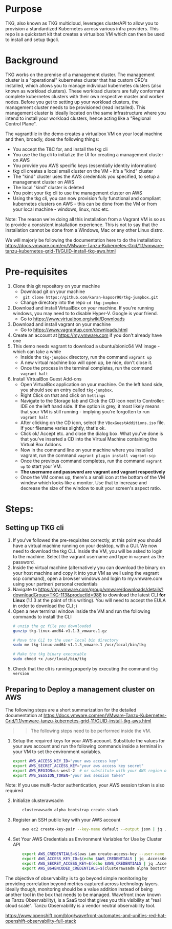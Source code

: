 # Purpose

TKG, also known as TKG multicloud, leverages clusterAPI to allow you to provision a standardized Kubernetes across various infra providers. This repo is a quickstart kit that creates a virtualbox VM which can then be used to install and setup tkgcli.

# Background

TKG works on the premise of a management cluster. The management cluster is a "operational" kubernetes cluster that has custom CRD's installed, which allows you to manage individual kubernetes clusters (also known as workload clusters). These workload clusters are fully conformant complete kubernetes clusters with their own respective master and worker nodes. Before you get to setting up your workload clusters, the management cluster needs to be provisioned (read installed). This management cluster is ideally located on the same infrastructure where you intend to install your workload clusters, hence acting like a "Regional Control Plane".

The vagrantfile in the demo creates a virtualbox VM on your local machine and then, broadly, does the following things:

- You accept the T&C for, and install the tkg cli
- You use the tkg cli to initialize the UI for creating a management cluster on AWS
- You provide you AWS specific keys (essentially identity information)
- tkg cli creates a local small cluster on the VM - it's a "kind" cluster
- The "kind" cluster uses the AWS credentials you specified, to setup a management cluster on AWS
- The local "kind" cluster is deleted
- You point your tkg cli to use the management cluster on AWS
- Using the tkg cli, you can now provision fully functional and compliant kubernetes clusters on AWS - this can be done from the VM or from your local machine - windows, linux, mac etc.

Note: The reason we're doing all this installation from a Vagrant VM is so as to provide a consistent installation experience. This is not to say that the installation cannot be done from a Windows, Mac or any other Linux distro.

We will majorly be following the documentation here to do the installation: https://docs.vmware.com/en/VMware-Tanzu-Kubernetes-Grid/1.1/vmware-tanzu-kubernetes-grid-11/GUID-install-tkg-aws.html 

# Pre-requisites

1. Clone this git repository on your machine
    - Download git on your machine
    - ` git clone https://github.com/karan-kapoor90/tkg-jumpbox.git`
    - Change directory into the repo `cd tkg-jumpbox`
2. Download and install VirtualBox on your machine. If you're running windows, you may need to to disable Hyper-V. Google is your friend.
    - Go to https://www.virtualbox.org/wiki/Downloads 
3. Download and install vagrant on your machine
    - Go to https://www.vagrantup.com/downloads.html 
4. Create an account at https://my.vmware.com if you don't already have one
5. This demo needs vagrant to download a ubuntu/bionic64 VM image - which can take a while
    - Inside the `tkg-jumpbox` directory, run the command `vagrant up`
    - A new virtual machine box will open up, be nice, don't close it.
    - Once the process in the terminal completes, run the command `vagrant halt`
6. Install VirtualBox Guest Add-ons
    - Open VirtualBox application on your machine. On the left hand side, you should see an entry called `tkg-jumpbox`.
    - Right Click on that and click on `Settings`
    - Navigate to the Storage tab and Click the CD icon next to Controller: IDE on the left hand side. If the option is grey, it most likely means that your VM is still running - implying you're forgotten to run `vagrant halt`
    - After clicking on the CD icon, select the `VBoxGuestAdditions.iso` file. If your filename varies slightly, that's ok.
    - Click ok/ Accept etc. and close the dialog box. What you've done is that you've inserted a CD into the Virtual Machine containing the Virtual Box Addons.
    - Now in the command line on your machine where you installed vagrant, run the command `vagrant plugin install vagrant-scp`
    - Once the previous command completes, run the command `vagrant up` to start your VM.
    - **The username and password are vagrant and vagrant respectively**
    - Once the VM comes up, there's a small icon at the bottom of the VM window which looks like a monitor. Use that to increase and decrease the size of the window to suit your screen's aspect ratio.

# Steps:

## Setting up TKG cli

1. If you've followed the pre-requisites correctly, at this point you should have a virtual machine running on your desktop, with a GUI. We now need to download the tkg CLI. Inside the VM, you will be asked to login to the machine. Select the vagrant username and type in `vagrant` as the password. 
2. Inside the virtual machine (alternatively you can download the binary on your host machine and copy it into your VM as well using the vagrant scp command), open a browser windows and login to my.vmware.com using your partner/ personal credentials
3. Navigate to https://my.vmware.com/group/vmware/downloads/details?downloadGroup=TKG-113&productId=988 to download the latest CLI **for Linux** (1.1.3 at the point of this writing). You will need to accept the EULA in order to download the CLI ;)
4. Open a new terminal window inside the VM and run the following commands to install the CLI
    ```bash
    # unzip the gz file you downloaded
    gunzip tkg-linux-amd64-v1.1.3_vmware.1.gz

    # Move the CLI to the user local bin directory
    sudo mv tkg-linux-amd64-v1.1.3_vmware.1 /usr/local/bin/tkg

    # Make the tkg binary executable
    sudo chmod +x /usr/local/bin/tkg
    ```
5. Check that the cli is running properly by executing the command `tkg version`

## Preparing to Deploy a management cluster on AWS

The following steps are a short summarization for the detailed documentation at https://docs.vmware.com/en/VMware-Tanzu-Kubernetes-Grid/1.1/vmware-tanzu-kubernetes-grid-11/GUID-install-tkg-aws.html 

>> The following steps need to be performed inside the VM.

1. Setup the required keys for your AWS account. Substitute the values for your aws account and run the following commands inside a terminal in your VM to set the environment variables.
    ```bash
    export AWS_ACCESS_KEY_ID="your aws access key"
    export AWS_SECRET_ACCESS_KEY="your aws access key secret"
    export AWS_REGION=us-west-2  # or substitute with your AWS region of choice
    export AWS_SESSION_TOKEN="your aws session token"
    ```
Note: If you use multi-factor authentication, your AWS session token is also required

2. Initialize clusterawsadm
    ```bash
        clusterawsadm alpha bootstrap create-stack
    ```

3. Register an SSH public key with your AWS account
    ```bash
        aws ec2 create-key-pair --key-name default --output json | jq .KeyMaterial -r > default.pem
    ```

4. Set Your AWS Credentials as Environment Variables for Use by Cluster API
    ```bash
        export AWS_CREDENTIALS=$(aws iam create-access-key --user-name bootstrapper.cluster-api-provider-aws.sigs.k8s.io --output json)
        export AWS_ACCESS_KEY_ID=$(echo $AWS_CREDENTIALS | jq .AccessKey.AccessKeyId -r)
        export AWS_SECRET_ACCESS_KEY=$(echo $AWS_CREDENTIALS | jq .AccessKey.SecretAccessKey -r)
        export AWS_B64ENCODED_CREDENTIALS=$(clusterawsadm alpha bootstrap encode-aws-credentials)
    ```

The objective of observability is to go beyond simple monitoring by providing correlation beyond metrics captured across technology layers. Ideally though, monitoring should be a value addition instead of being another tool in the box that needs to be managed. Wavefront (now known as Tanzu Observability), is a SaaS tool that gives you this visibility at "real cloud scale". Tanzu Observability is a vendor neutral observability tool.

https://www.openshift.com/blog/wavefront-automates-and-unifies-red-hat-openshift-observability-full-stack
